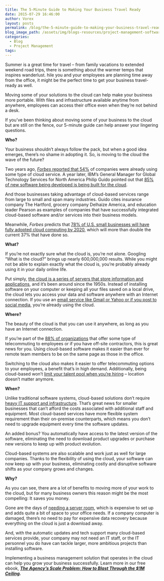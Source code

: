 ```yaml
---
title: The 5-Minute Guide to Making Your Business Travel Ready
date: 2015-07-29 16:46:00
author: Vorex
layout: posts
permalink: /blog/the-5-minute-guide-to-making-your-business-travel-ready/
blog_image_path: /assets/img/blogs-resources/project-management-software-5.jpg
categories:
  - Blog
  - Project Management
tags:  
---
```



Summer is a great time for travel – from family vacations to extended weekend road trips, there is something about the warmer temps that inspires wanderlust. hile you and your employees are planning time away from the office, it might be the perfect time to get your business travel-ready as well.<!--more-->

Moving some of your solutions to the cloud can help make your business more portable. With files and infrastructure available anytime from anywhere, employees can access their office even when they’re not behind a desk.

If you’ve been thinking about moving some of your business to the cloud but are still on the fence, our 5-minute guide can help answer your lingering questions.

**Who?**

Your business shouldn’t always follow the pack, but when a good idea emerges, there’s no shame in adopting it. So, is moving to the cloud the wave of the future?

Two years ago, [*Forbes* reported that 54%](http://www.forbes.com/sites/reuvencohen/2013/04/16/the-cloud-hits-the-mainstream-more-than-half-of-u-s-businesses-now-use-cloud-computing/) of companies were already using some type of cloud service. A year later, IBM’s General Manager for Global Technology Services for North America Philip Guido pointed out that [85% of new software being developed is being built for the cloud](http://www.forbes.com/sites/ibm/2014/10/30/a-more-connected-world-how-the-cloud-is-boosting-global-travel-and-trade/).

And those businesses taking advantage of cloud-based services range from large to small and span many industries. Guido cites insurance company The Hartford, grocery company Delhaize America, and education leader Pearson as examples of companies that have successfully integrated cloud-based software and/or services into their business models.

Meanwhile, *Forbes* predicts that [78% of U.S. small businesses will have fully adopted cloud computing by 2020](http://www.forbes.com/sites/louiscolumbus/2015/05/04/roundup-of-small-medium-business-cloud-computing-forecasts-and-market-estimates-2015/), which will more than double the current 37% that have done so.

**What?**

If you’re not exactly sure what the cloud is, you’re not alone. Googling “What is the cloud?” brings up nearly 600,000,000 results. While you might not be able to explain exactly what the cloud is, you’re probably already using it in your daily online life.

Put simply, [the cloud is a series of servers that store information and applications](http://mashable.com/2013/08/26/what-is-the-cloud/), and it’s been around since the 1950s. Instead of installing software on your computer or keeping all your files saved on a local drive, the cloud lets you access your data and software anywhere with an Internet connection. If you use an [email service like Gmail or Yahoo or if you post to social media](http://www.gcflearnfree.org/what-is-the-cloud), you’re already using the cloud.

**Where?**

The beauty of the cloud is that you can use it anywhere, as long as you have an Internet connection.

If you’re part of the [88% of organizations](http://www.worldatwork.org/waw/adimLink?id=73920) that offer some type of telecommuting to employees or if you have off-site contractors, this is great news for you. Using cloud-based software makes it easier than ever for remote team members to be on the same page as those in the office.

Switching to the cloud also makes it easier to offer telecommuting options to your employees, a benefit that’s in high demand. Additionally, being cloud-based won’t [limit your talent pool when you’re hiring](http://www.entrepreneur.com/article/237960) – location doesn’t matter anymore.

**When?**

Unlike traditional software systems, cloud-based solutions don’t require [heavy IT support and infrastructure](http://www.salesforce.com/uk/socialsuccess/cloud-computing/why-move-to-cloud-10-benefits-cloud-computing.jsp). That’s great news for smaller businesses that can’t afford the costs associated with additional staff and equipment. Most cloud-based services have more flexible system requirement than their on-premise counterparts, which means you don’t need to upgrade equipment every time the software updates.

An added bonus? You automatically have access to the latest version of the software, eliminating the need to download product upgrades or purchase new versions to keep up with product evolution.

Cloud-based systems are also scalable and work just as well for large companies. Thanks to the flexibility of using the cloud, your software can now keep up with your business, eliminating costly and disruptive software shifts as your company grows and changes.

**Why?**

As you can see, there are a lot of benefits to moving more of your work to the cloud, but for many business owners this reason might be the most compelling: It saves you money.

Gone are the days of [needing a server room](http://www.salesforce.com/uk/socialsuccess/cloud-computing/why-move-to-cloud-10-benefits-cloud-computing.jsp), which is expensive to set up and adds quite a bit of space to your office needs. If a company computer is damaged, there’s no need to pay for expensive data recovery because everything on the cloud is just a download away.

And, with the automatic updates and tech support many cloud-based services provide, your company may not need an IT staff, or the IT personnel you do have can tackle larger, more ambitious projects than installing software.

Implementing a business management solution that operates in the cloud can help you grow your business successfully. Learn more in our free ebook, [***The Agency’s Scale Problem: How to Blast Through the $1M Ceiling***](http://vorex.hs-sites.com/agency-scale-ebook?__hstc=100746398.b2843db0333d5242d1d7cad84e1e93d1.1428948442272.1433544441781.1433793493875.19&amp;__hssc=100746398.13.1433793493875&amp;__hsfp=357257685)***.***
